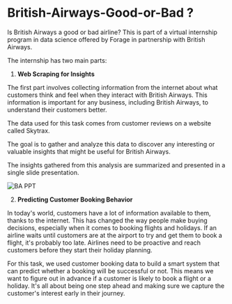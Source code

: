 # British-Airways-Good-or-Bad ?

Is British Airways a good or bad airline? This is part of a virtual internship program in data science offered by Forage in partnership with British Airways.

The internship has two main parts:
1. **Web Scraping for Insights**

The first part involves collecting information from the internet about what customers think and feel when they interact with British Airways. This information is important for any business, including British Airways, to understand their customers better.

The data used for this task comes from customer reviews on a website called Skytrax.

The goal is to gather and analyze this data to discover any interesting or valuable insights that might be useful for British Airways.

The insights gathered from this analysis are summarized and presented in a single slide presentation.

![BA PPT](https://github.com/tarleechango/British-Airways-Good-or-Bad-/assets/53060111/7a8600cd-b90d-43a9-a07f-7d410d872720)

2. **Predicting Customer Booking Behavior**

In today's world, customers have a lot of information available to them, thanks to the internet. This has changed the way people make buying decisions, especially when it comes to booking flights and holidays. If an airline waits until customers are at the airport to try and get them to book a flight, it's probably too late. Airlines need to be proactive and reach customers before they start their holiday planning.

For this task, we used customer booking data to build a smart system that can predict whether a booking will be successful or not. This means we want to figure out in advance if a customer is likely to book a flight or a holiday. It's all about being one step ahead and making sure we capture the customer's interest early in their journey.

